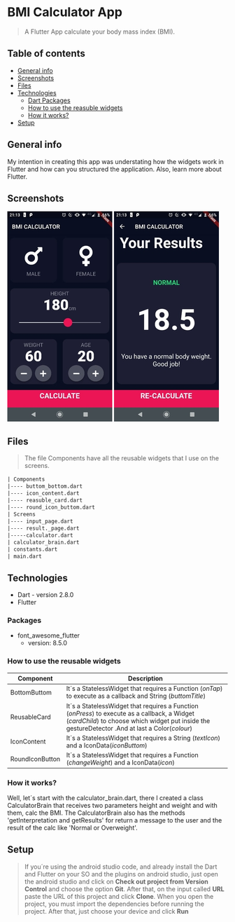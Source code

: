 ﻿# BMI Calculator App

>A Flutter App calculate your body mass index (BMI). 

## Table of contents
* [General info](#general-info)
* [Screenshots](#screenshots)
* [Files](#files)
* [Technologies](#technologies)
	* [Dart Packages](#packages)
	* [How to use the reasuble widgets](#how-to-use-the-reasuble-widgets)
	* [How it works?](#how-it-works)
* [Setup](#setup)

## General info
My intention in creating this app was understating how the widgets work in Flutter and how can you structured the application. Also, learn more about Flutter.

## Screenshots

![First Page](images/first_page.jpg)
![Second Page](images/second_page.jpg)
    

## Files

>The file Components have all the reusable widgets that I use on the screens.

    | Components
    |---- buttom_bottom.dart
    |---- icon_content.dart
    |---- reasuble_card.dart
    |---- round_icon_buttom.dart
    | Screens
    |---- input_page.dart
    |---- result._page.dart
    |-----calculator.dart
    | calculator_brain.dart
    | constants.dart
    | main.dart

## Technologies

 - Dart - version 2.8.0
 - Flutter
### Packages
* font_awesome_flutter
	* version: 8.5.0

### How to use the reusable widgets
 Component | Description
 ---------------|-----------------
BottomButtom | It´s a StatelessWidget that requires a Function (_onTap_) to execute as a callback  and String (_buttomTitle_)
ReusableCard | It´s a StatelessWidget that requires a Function (_onPress_) to execute as a callback, a Widget (_cardChild_) to choose which widget put inside the gestureDetector .And at last a Color(_colour_)
IconContent| It´s a StatelessWidget that requires a String (_textIcon_) and a IconData(_iconButtom_)
RoundIconButton | It´s a StatelessWidget that requires a Function (_changeWeight_) and a IconData(_icon_)


### How it works?

Well, let´s start with the calculator_brain.dart, there I created a class CalculatorBrain that receives two parameters height and weight and with them, calc the BMI. The CalculatorBrain also has the methods 'getInterpretation and getResults' for return a message to the user and the result of the calc like 'Normal or Overweight'.
 
## Setup
>If you´re using the android studio code, and already install the Dart and Flutter on your SO and the plugins on android studio, just open the android studio and click on **Check out project from Version Control** and choose the option **Git**. After that, on the input called **URL** paste the URL of this project and click **Clone**.
>When you open the project, you must import the dependencies before running the project.
>After that, just choose your device and click **Run**
